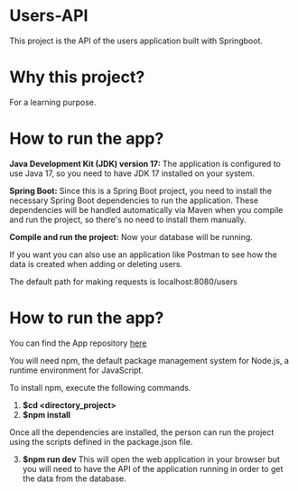 # Users-API
This project is the API of the users application built with Springboot.

# Why this project?
For a learning purpose.

# How to run the app?

**Java Development Kit (JDK) version 17:** The application is configured to use Java 17, so you need to have JDK 17 installed on your system.

**Spring Boot:** Since this is a Spring Boot project, you need to install the necessary Spring Boot dependencies to run the application. These dependencies will be handled automatically via Maven when you compile and run the project, so there's no need to install them manually.

**Compile and run the project:** Now your database will be running.

If you want you can also use an application like Postman to see how the data is created when adding or deleting users.

The default path for making requests is localhost:8080/users

# How to run the app?

You can find the App repository [here](https://github.com/adlopp/users-app)

You will need npm, the default package management system for Node.js, a runtime environment for JavaScript.

To install npm, execute the following commands.

1. **$cd <directory_project>**
2. **$npm install**

Once all the dependencies are installed, the person can run the project using the scripts defined in the package.json file.

3. **$npm run dev**
This will open the web application in your browser but you will need to have the API of the application running in order to get the data from the database.
